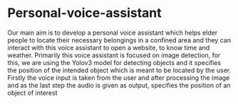 # Personal-voice-assistant
Our main aim is to develop a personal voice assistant which helps elder people to locate their necessary belongings in a confined area and they can interact with this voice assistant to open a website, to know time and weather. Primarily this voice assistant is focused on image detection, for this, we are using the Yolov3 model for detecting objects and it specifies the position of the intended object which is meant to be located by the user. Firstly the voice input is taken from the user and after processing the image and as the last step the audio is given as output, specifies the position of an object of interest
